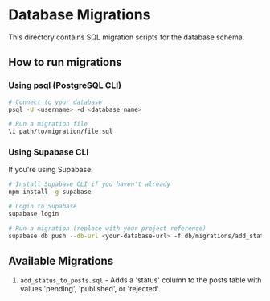 # Database Migrations

This directory contains SQL migration scripts for the database schema.

## How to run migrations

### Using psql (PostgreSQL CLI)

```bash
# Connect to your database
psql -U <username> -d <database_name>

# Run a migration file
\i path/to/migration/file.sql
```

### Using Supabase CLI

If you're using Supabase:

```bash
# Install Supabase CLI if you haven't already
npm install -g supabase

# Login to Supabase
supabase login

# Run a migration (replace with your project reference)
supabase db push --db-url <your-database-url> -f db/migrations/add_status_to_posts.sql
```

## Available Migrations

1. `add_status_to_posts.sql` - Adds a 'status' column to the posts table with values 'pending', 'published', or 'rejected'. 